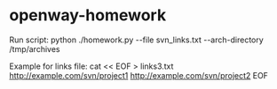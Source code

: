 # openway-homework

Run script: python ./homework.py --file svn_links.txt --arch-directory /tmp/archives

Example for links file:
cat << EOF > links3.txt
http://example.com/svn/project1
http://example.com/svn/project2
EOF
